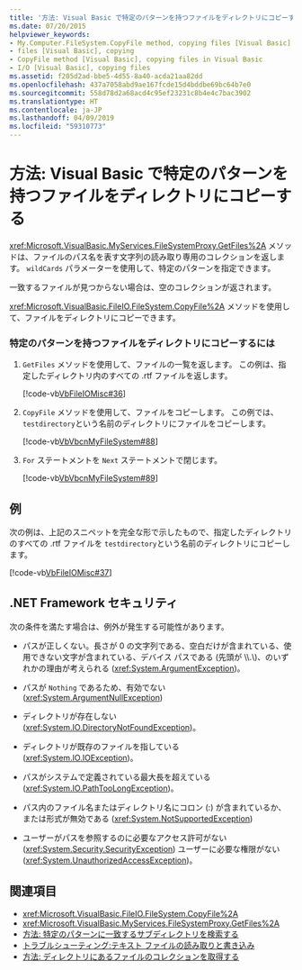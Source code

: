 ```yaml
---
title: '方法: Visual Basic で特定のパターンを持つファイルをディレクトリにコピーする'
ms.date: 07/20/2015
helpviewer_keywords:
- My.Computer.FileSystem.CopyFile method, copying files [Visual Basic]
- files [Visual Basic], copying
- CopyFile method [Visual Basic], copying files in Visual Basic
- I/O [Visual Basic], copying files
ms.assetid: f205d2ad-bbe5-4d55-8a40-acda21aa82dd
ms.openlocfilehash: 437a7058abd9ae167fcde15d4bddbe69bc64b7e0
ms.sourcegitcommit: 558d78d2a68acd4c95ef23231c8b4e4c7bac3902
ms.translationtype: HT
ms.contentlocale: ja-JP
ms.lasthandoff: 04/09/2019
ms.locfileid: "59310773"
---
```

# <a name="how-to-copy-files-with-a-specific-pattern-to-a-directory-in-visual-basic"></a>方法: Visual Basic で特定のパターンを持つファイルをディレクトリにコピーする
<xref:Microsoft.VisualBasic.MyServices.FileSystemProxy.GetFiles%2A> メソッドは、ファイルのパス名を表す文字列の読み取り専用のコレクションを返します。 `wildCards` パラメーターを使用して、特定のパターンを指定できます。  
  
 一致するファイルが見つからない場合は、空のコレクションが返されます。  
  
 <xref:Microsoft.VisualBasic.FileIO.FileSystem.CopyFile%2A> メソッドを使用して、ファイルをディレクトリにコピーできます。  
  
### <a name="to-copy-files-with-a-specific-pattern-to-a-directory"></a>特定のパターンを持つファイルをディレクトリにコピーするには  
  
1. `GetFiles` メソッドを使用して、ファイルの一覧を返します。 この例は、指定したディレクトリ内のすべての .rtf ファイルを返します。  
  
     [!code-vb[VbFileIOMisc#36](~/samples/snippets/visualbasic/VS_Snippets_VBCSharp/VbFileIOMisc/VB/Class1.vb#36)]  
  
2. `CopyFile` メソッドを使用して、ファイルをコピーします。 この例では、 `testdirectory`という名前のディレクトリにファイルをコピーします。  
  
     [!code-vb[VbVbcnMyFileSystem#88](~/samples/snippets/visualbasic/VS_Snippets_VBCSharp/VbVbcnMyFileSystem/VB/Class1.vb#88)]  
  
3. `For` ステートメントを `Next` ステートメントで閉じます。  
  
     [!code-vb[VbVbcnMyFileSystem#89](~/samples/snippets/visualbasic/VS_Snippets_VBCSharp/VbVbcnMyFileSystem/VB/Class1.vb#89)]  
  
## <a name="example"></a>例  
 次の例は、上記のスニペットを完全な形で示したもので、指定したディレクトリのすべての .rtf ファイルを `testdirectory`という名前のディレクトリにコピーします。  
  
 [!code-vb[VbFileIOMisc#37](~/samples/snippets/visualbasic/VS_Snippets_VBCSharp/VbFileIOMisc/VB/Class1.vb#37)]  
  
## <a name="net-framework-security"></a>.NET Framework セキュリティ  
 次の条件を満たす場合は、例外が発生する可能性があります。  
  
-   パスが正しくない。長さが 0 の文字列である、空白だけが含まれている、使用できない文字が含まれている、デバイス パスである (先頭が \\\\.\\)、のいずれかの理由が考えられる (<xref:System.ArgumentException>)。  
  
-   パスが `Nothing` であるため、有効でない (<xref:System.ArgumentNullException>)  
  
-   ディレクトリが存在しない (<xref:System.IO.DirectoryNotFoundException>)。  
  
-   ディレクトリが既存のファイルを指している (<xref:System.IO.IOException>)。  
  
-   パスがシステムで定義されている最大長を超えている (<xref:System.IO.PathTooLongException>)。  
  
-   パス内のファイル名またはディレクトリ名にコロン (:) が含まれているか、または形式が無効である (<xref:System.NotSupportedException>)  
  
-   ユーザーがパスを参照するのに必要なアクセス許可がない (<xref:System.Security.SecurityException>) ユーザーに必要な権限がない (<xref:System.UnauthorizedAccessException>)。  
  
## <a name="see-also"></a>関連項目

- <xref:Microsoft.VisualBasic.FileIO.FileSystem.CopyFile%2A>
- <xref:Microsoft.VisualBasic.MyServices.FileSystemProxy.GetFiles%2A>
- [方法: 特定のパターンに一致するサブディレクトリを検索する](../../../../visual-basic/developing-apps/programming/drives-directories-files/how-to-find-subdirectories-with-a-specific-pattern.md)
- [トラブルシューティング:テキスト ファイルの読み取りと書き込み](../../../../visual-basic/developing-apps/programming/drives-directories-files/troubleshooting-reading-from-and-writing-to-text-files.md)
- [方法: ディレクトリにあるファイルのコレクションを取得する](../../../../visual-basic/developing-apps/programming/drives-directories-files/how-to-get-the-collection-of-files-in-a-directory.md)
